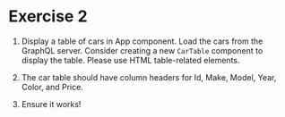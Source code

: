 # Exercise 2

1. Display a table of cars in App component. Load the cars from the GraphQL server. Consider creating a new `CarTable` component to display the table. Please use HTML table-related elements.

2. The car table should have column headers for Id, Make, Model, Year, Color, and Price.

3. Ensure it works!